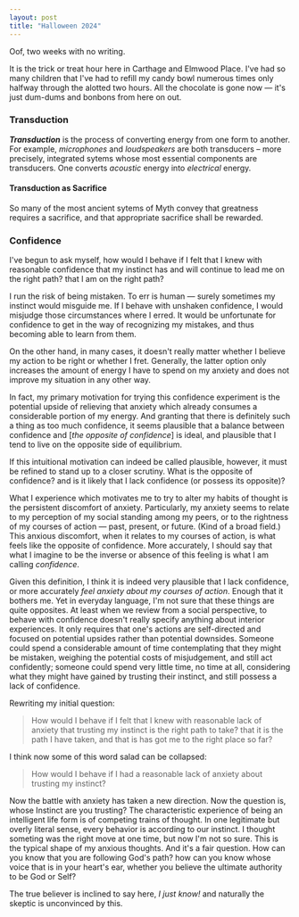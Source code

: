 ```yaml
---
layout: post
title: "Halloween 2024"
---
```


Oof, two weeks with no writing.

It is the trick or treat hour here in Carthage and Elmwood Place. I've had so
many children that I've had to refill my candy bowl numerous times only halfway 
through the alotted two hours. All the chocolate is gone now — it's just 
dum-dums and bonbons from here on out.

### Transduction

**_Transduction_** is the process of converting energy from one form to another.
For example, *microphones* and *loudspeakers* are both transducers – more 
precisely, integrated sytems whose most essential components are transducers.
One converts *acoustic* energy into *electrical* energy.

#### Transduction as Sacrifice

So many of the most ancient sytems of Myth convey that greatness requires a 
sacrifice, and that appropriate sacrifice shall be rewarded.

### Confidence

I've begun to ask myself, how would I behave if I felt that I knew with 
reasonable confidence that my instinct has and will continue to lead me on the
right path? that I am on the right path?

I run the risk of being mistaken. To err is human — surely sometimes my instinct
would misguide me. If I behave with unshaken confidence, I would misjudge those
circumstances where I erred. It would be unfortunate for confidence to get in
the way of recognizing my mistakes, and thus becoming able to learn from them.

On the other hand, in many cases, it doesn't really matter whether I believe my
action to be right or whether I fret. Generally, the latter option only
increases the amount of energy I have to spend on my anxiety and does not 
improve my situation in any other way.

In fact, my primary motivation for trying this confidence experiment is the 
potential upside of relieving that anxiety which already consumes a considerable
portion of my energy. And granting that there is definitely such a thing as too
much confidence, it seems plausible that a balance between confidence and 
[*the opposite of confidence*] is ideal, and plausible that I tend to live on
the opposite side of equilibrium.

If this intuitional motivation can indeed be called plausible, however, it must
be refined to stand up to a closer scrutiny. What is the opposite of confidence?
and is it likely that I lack confidence (or possess its opposite)?

What I experience which motivates me to try to alter my habits of thought is the
persistent discomfort of anxiety. Particularly, my anxiety seems to relate to my
perception of my social standing among my peers, or to the rightness of my 
courses of action — past, present, or future. (Kind of a broad field.) This 
anxious discomfort, when it relates to my courses of action, is what feels like
the opposite of confidence. More accurately, I should say that what I imagine to
be the inverse or absence of this feeling is what I am calling *confidence*.

Given this definition, I think it is indeed very plausible that I lack
confidence, or more accurately *feel anxiety about my courses of action*. Enough
that it bothers me. Yet in everyday language, I'm not sure that these things
are quite opposites. At least when we review from a social perspective, to 
behave with confidence doesn't really specify anything about interior
experiences. It only requires that one's actions are self-directed and focused
on potential upsides rather than potential downsides. Someone could spend a 
considerable amount of time contemplating that they might be mistaken, weighing
the potential costs of misjudgement, and still act confidently; someone could
spend very little time, no time at all, considering what they might have gained
by trusting their instinct, and still possess a lack of confidence.

Rewriting my initial question:

> How would I behave if I felt that I knew with reasonable lack of anxiety that
> trusting my instinct is the right path to take? that it is the path I have 
> taken, and that is has got me to the right place so far?

I think now some of this word salad can be collapsed:

> How would I behave if I had a reasonable lack of anxiety about trusting my
> instinct?

Now the battle with anxiety has taken a new direction. Now the question is,
whose Instinct are you trusting? The characteristic experience of being an
intelligent life form is of competing trains of thought. In one legitimate but 
overly literal sense, every behavior is according to our instinct. I thought 
someting was the right move at one time, but now I'm not so sure. This is the
typical shape of my anxious thoughts. And it's a fair question. How can you
know that you are following God's path? how can you know whose voice that is in
your heart's ear, whether you believe the ultimate authority to be God or Self?

The true believer is inclined to say here, *I just know!* and naturally the 
skeptic is unconvinced by this. 